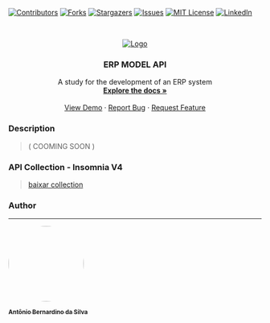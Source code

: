 [![Contributors][contributors-shield]][contributors-url]
[![Forks][forks-shield]][forks-url]
[![Stargazers][stars-shield]][stars-url]
[![Issues][issues-shield]][issues-url]
[![MIT License][license-shield]][license-url]
[![LinkedIn][linkedin-shield]][linkedin-url]

<!-- PROJECT LOGO -->
<br />
<p align="center">
  <a href="https://github.com/Asynnc/ERP-backend">
    <img src="https://i.imgur.com/L2P1ubu.png" alt="Logo">
  </a>

  <h3 align="center">ERP MODEL API</h3>

  <p align="center">
    A study for the development of an ERP system
    <br />
    <a href="https://github.com/Asynnc/ERP-backend/wiki"><strong>Explore the docs »</strong></a>
    <br />
    <br />
    <a href="https://github.com/Asynnc/ERP-backend">View Demo</a>
    ·
    <a href="https://github.com/Asynnc/ERP-backend/issues">Report Bug</a>
    ·
    <a href="https://github.com/Asynnc/ERP-backend/issues">Request Feature</a>
  </p>
</p>

### Description

> ( COOMING SOON )


### API Collection - Insomnia V4

> [baixar collection](https://drive.google.com/file/d/1dK3p0T46ua_jRL8-hpXV410yc6dpOEE8/view?usp=sharing)

<!-- CONTACT -->
### Author
---

<a href="https://dev.to/tonybsilvadev">
 <img style="border-radius: 50%;" src="https://avatars.githubusercontent.com/u/54373473?v=4" width="150px;" alt=""/>
 <br />

 <sub><b>Antônio Bernardino da Silva</b></sub></a>

<!-- MARKDOWN LINKS & IMAGES -->
<!-- https://www.markdownguide.org/basic-syntax/#reference-style-links -->
[contributors-shield]: https://img.shields.io/github/contributors/Asynnc/ERP-backend.svg?style=for-the-badge
[contributors-url]: https://github.com/Asynnc/ERP-backend/graphs/contributors
[forks-shield]: https://img.shields.io/github/forks/Asynnc/ERP-backend.svg?style=for-the-badge
[forks-url]: https://github.com/Asynnc/ERP-backend/network/members
[stars-shield]: https://img.shields.io/github/stars/Asynnc/ERP-backend.svg?style=for-the-badge
[stars-url]: https://github.com/Asynnc/ERP-backend/stargazers
[issues-shield]: https://img.shields.io/github/issues/Asynnc/ERP-backend.svg?style=for-the-badge
[issues-url]: https://github.com/Asynnc/ERP-backend/issues
[license-shield]: https://img.shields.io/github/license/Asynnc/ERP-backend.svg?style=for-the-badge
[license-url]: https://github.com/Asynnc/ERP-backend/blob/master/LICENSE.md
[linkedin-shield]: https://img.shields.io/badge/-LinkedIn-black.svg?style=for-the-badge&logo=linkedin&colorB=555
[linkedin-url]: https://linkedin.com/in/tony-silva/
